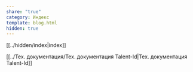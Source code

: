 ```yaml
---
share: "true"
category: Индекс
template: blog.html
hidden: true
---
```


[[../hidden/index|index]]

[[../Тех. документация/Тех.  документация Talent-Id|Тех.  документация Talent-Id]]

